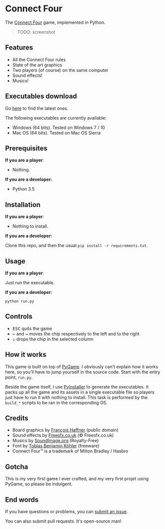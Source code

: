 # Connect Four

The [Connect Four](https://en.wikipedia.org/wiki/Connect_Four) game, implemented in Python.

> TODO: screenshot

## Features

  - All the Connect Four rules
  - State of the art graphics
  - Two players (of course) on the same computer
  - Sound effects!
  - Musics!

## Executables download

Go [here](https://github.com/EpocDotFr/connectfour/releases) to find the latest ones.

The following executables are currently available:

  - Windows (64 bits). Tested on Windows 7 / 10
  - Mac OS (64 bits). Tested on Mac OS Sierra

## Prerequisites

**If you are a player**:

  - Nothing.

**If you are a developer:**

  - Python 3.5

## Installation

**If you are a player**:

  - Nothing to install.

**If you are a developer:**

Clone this repo, and then the usual `pip install -r requirements.txt`.

## Usage

**If you are a player**:

Just run the executable.

**If you are a developer:**

```
python run.py
```

## Controls

  - <kbd>ESC</kbd> quits the game
  - <kbd>←</kbd> and <kbd>→</kbd> moves the chip respectively to the left and to the right
  - <kbd>↓</kbd> drops the chip in the selected column

## How it works

This game is built on top of [PyGame](http://www.pygame.org/hifi.html). I obviously can't explain how it
works here, so you'll have to jump yourself in the source code. Start with the entry point, `run.py`.

Beside the game itself, I use [PyInstaller](http://www.pyinstaller.org/) to generate the executables. It packs up all the
game and its assets in a single executable file so players just have to run it with nothing to install. This task is
performed by the `build_*` scripts to be ran in the corresponding OS.

## Credits

  - Board graphics by [François Haffner](https://commons.wikimedia.org/wiki/File:Puissance4_01.svg) (public domain)
  - Sound effects by [Freesfx.co.uk](http://www.freesfx.co.uk/) (© Freesfx.co.uk)
  - Musics by [SoundImage.org](http://soundimage.org/dance-techno/) (Royalty-Free)
  - Font by [Tobias Benjamin Köhler](http://www.dafont.com/monofur.font) (freeware)
  - Connect Four™ is a trademark of Milton Bradley / Hasbro

## Gotcha

This is my very first game I ever crafted, and my very first projet using PyGame, so please be indulgent.

## End words

If you have questions or problems, you can [submit an issue](https://github.com/EpocDotFr/connectfour/issues).

You can also submit pull requests. It's open-source man!